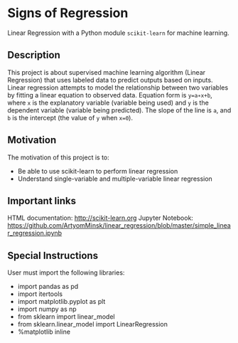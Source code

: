 # Signs of Regression

Linear Regression with a Python module `scikit-learn` for machine learning.

## Description

This project is about supervised machine learning algorithm (Linear Regression) that uses labeled data to predict outputs based on inputs. Linear regression attempts to model the relationship between two variables by fitting a linear equation to observed data. Equation form is  `y=a∗x+b`, where  `x`  is the explanatory variable (variable being used) and `y` is the dependent variable (variable being predicted). The slope of the line is `a`, and `b` is the intercept (the value of `y` when `x=0`).

## Motivation

The motivation of this project is to:

- Be able to use scikit-learn to perform linear regression
- Understand single-variable and multiple-variable linear regression

## Important links

HTML documentation: http://scikit-learn.org
Jupyter Notebook: https://github.com/ArtyomMinsk/linear_regression/blob/master/simple_linear_regression.ipynb

## Special Instructions

User must import the following libraries:

- import pandas as pd
- import itertools
- import matplotlib.pyplot as plt
- import numpy as np
- from sklearn import linear_model
- from sklearn.linear_model import LinearRegression
- %matplotlib inline
